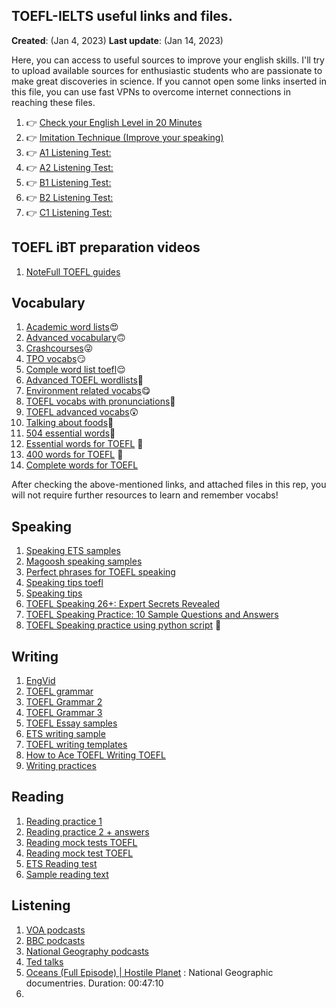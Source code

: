 ## TOEFL-IELTS useful links and files. 

**Created**: (Jan 4, 2023)
**Last update**: (Jan 14, 2023)

Here, you can access to useful sources to improve your english skills. I'll try to upload available sources for enthusiastic students who are passionate to make great discoveries in science. If you cannot open some links inserted in this file, you can use fast VPNs to overcome internet connections in reaching these files. 

1. 👉 [Check your English Level in 20 Minutes](https://youtu.be/GEM7zVw0Dr0) 
2. 👉 [Imitation Technique (Improve your speaking)](https://youtu.be/oxy0ZQdDYiw) 
3. 👉 [A1 Listening Test:](https://youtu.be/H8mRwu1gdbE) 
4. 👉 [A2 Listening Test:](https://youtu.be/dz9cZWGM1Zs) 
5. 👉 [B1 Listening Test:](https://youtu.be/ZRMLtTCA_Zw) 
6. 👉 [B2 Listening Test:](https://youtu.be/wmARUcJbv7c) 
7. 👉 [C1 Listening Test:](https://youtu.be/Xa8zZSVO0O0)


## TOEFL iBT preparation videos

1. [NoteFull TOEFL guides](https://www.youtube.com/watch?v=flGUxuAGsak&list=PLeRpMMF_kNUkL7I3fSwa_ny_KbpE1Qbut)


## Vocabulary

1. [Academic word lists](https://www.eapfoundation.com/enrich/environment/)😍
2. [Advanced vocabulary](https://www.youtube.com/watch?v=uLN6IdRtDhg)🙃
3. [Crashcourses](https://www.youtube.com/watch?v=9PFhrpyWV-w)😜
4. [TPO vocabs](https://app.memrise.com/course/1328190/tpo-words-1-54-with-audio/)😏
5. [Comple word list toefl](https://www.prepscholar.com/toefl/blog/wp-content/uploads/sites/13/2017/08/TOEFL-Vocab-Word-List.pdf)😌
6. [Advanced TOEFL wordlists](http://bettertoeflscores.com/bettertoeflscores.com/wp-content/uploads/2020/02/TOEFL-iBT-Exam-Vocabulary-List-of-1700-words.pdf)🤗
7. [Environment related vocabs](https://www.youtube.com/watch?v=b2G6fvX4ZKM)😋
8. [TOEFL vocabs with pronunciations](https://www.youtube.com/watch?v=POzmFgERec8)🤭
9. [TOEFL advanced vocabs](https://www.youtube.com/watch?v=SYH213RXWzQ)😲
10. [Talking about foods](https://www.youtube.com/watch?v=50syDdhrVPc&t=96s)😬
11. [504 essential words](
https://m.youtube.com/watch?v=A_TODJJzTxs&list=PL7GBaeXMzwSee1o519mG7GrXSKtqc7nop&index=7)🥳
12. [Essential words for TOEFL](https://www.youtube.com/watch?v=QT9AXqKMlWs) 💪
13. [400 words for TOEFL](https://www.youtube.com/watch?v=OJHQ969Q-Fo&list=TLPQMDkwMTIwMjPqZaCznxU48g&index=1) 💪
14. [Complete words for TOEFL](https://www.youtube.com/@EssentialEnglishWords) 

After checking the above-mentioned links, and attached files in this rep, you will not require further resources to learn and remember vocabs!




## Speaking

1. [Speaking ETS samples](https://www.ets.org/pdfs/toefl/toefl-ibt-speaking-practice-sets.pdf)
2. [Magoosh speaking samples](https://s3.amazonaws.com/magoosh.resources/TOEFLSpeakingPracticePDF.pdf)
3. [Perfect phrases for TOEFL speaking](https://newmillenniumenglish.files.wordpress.com/2016/06/perfect-phrases-for-the-toefl-speaking-and-writing-sections.pdf)
4. [Speaking tips toefl](https://www.youtube.com/watch?v=itOyJxRdilY)
5. [Speaking tips](https://www.youtube.com/watch?v=zot2_HgAPnk)
6. [TOEFL Speaking 26+: Expert Secrets Revealed](https://www.youtube.com/watch?v=pXo6b2HvIsc)
7. [TOEFL Speaking Practice: 10 Sample Questions and Answers](https://www.youtube.com/watch?v=JFCGkG2RIuc)
8. [TOEFL Speaking practice using python script](https://github.com/zagrosman/pytoefl) 💪

## Writing

1. [EngVid](https://www.engvid.com/)
2. [TOEFL grammar](https://www.esl-lounge.com/student/toefl-grammar-2.php)
3. [TOEFL Grammar 2](https://toeflibtcourse.com/free-samples/grammar/)
4. [TOEFL Grammar 3](https://www.fluentu.com/blog/toefl/toefl-grammar-rules/)
5. [TOEFL Essay samples](https://www.toeflresources.com/sample-toefl-essays/)
6. [ETS writing sample](https://www.ets.org/pdfs/toefl/toefl-ibt-writing-practice-sets.pdf)
7. [TOEFL writing templates](https://s3.amazonaws.com/magoosh.resources/TOEFLWritingTemplates.pdf)
8. [How to Ace TOEFL Writing TOEFL](https://magoosh-production.s3.amazonaws.com/attachments/6421/assets/originals.pdf?1558217726)
9. [Writing practices](https://www.languages247.com/toefl/3-toefl-writing-samples-pdf/)

## Reading
1. [Reading practice 1](https://www.youtube.com/watch?v=V6UajlQO97A)
2. [Reading practice 2 + answers](https://www.youtube.com/watch?v=E57iUYWw7mg)
3. [Reading mock tests TOEFL](https://www.bestmytest.com/toefl/reading)
4. [Reading mock test TOEFL](https://www.mometrix.com/academy/toefl/toefl-reading/)
5. [ETS Reading test](https://www.ets.org/pdfs/toefl/toefl-ibt-reading-practice-sets.pdf)
6. [Sample reading text](https://www.bestmytest.com/sites/default/files/pdf/bestmytest_toefl_reading_practice_test.pdf)

## Listening
1. [VOA podcasts](https://learningenglish.voanews.com/podcasts)
2. [BBC podcasts](https://www.bbc.co.uk/programmes/p02nq0gn/episodes/downloads)
3. [National Geography podcasts](https://player.fm/podcasts/National-Geographic)
4. [Ted talks](https://www.ted.com/talks)
5. [Oceans (Full Episode) | Hostile Planet](https://www.youtube.com/watch?v=szg3dIZ8xDc) : National Geographic documentries. Duration: 00:47:10
6. 

